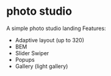 # photo studio  
 A simple photo studio landing
 Features: 
   * Adaptive layout (up to 320)
   * BEM
   * Slider Swiper
   * Popups
   * Gallery (light gallery)

